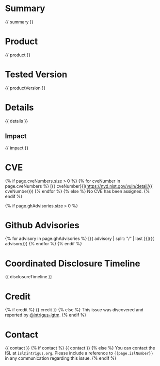 # Summary
{{ summary }}

# Product
{{ product }}

# Tested Version
{{ productVersion }}

# Details
{{ details }}

## Impact
{{ impact }}

# CVE
{% if page.cveNumbers.size > 0 %}
{% for cveNumber in page.cveNumbers %}
[{{ cveNumber}}](https://nvd.nist.gov/vuln/detail/{{ cveNumber}})
{% endfor %}
{% else %}
No CVE has been assigned.
{% endif %}

{% if page.ghAdvisories.size > 0 %}
# Github Advisories
{% for advisory in page.ghAdvisories %}
[{{ advisory | split: "/" | last }}]({{ advisory}})
{% endfor %}
{% endif %}

# Coordinated Disclosure Timeline
{{ disclosureTimeline }}

# Credit
{% if credit %}
{{ credit }}
{% else %}
This issue was discovered and reported by [@intrigus-lgtm](https://github.com/intrigus-lgtm).
{% endif %}

# Contact
{{ contact }}
{% if contact %}
{{ contact }}
{% else %}
You can contact the ISL at `isl@intrigus.org`. Please include a reference to `{{page.islNumber}}` in any communication regarding this issue.
{% endif %}
